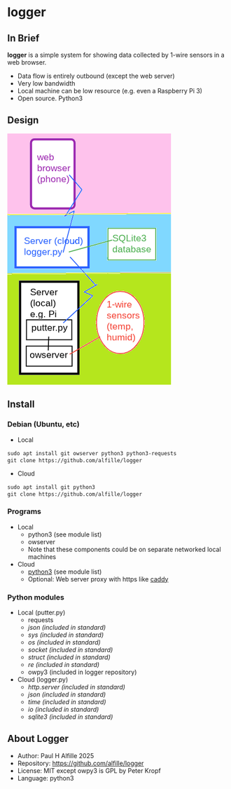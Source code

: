 # logger

## In Brief
__logger__ is a simple system for showing data collected by 1-wire sensors in a web browser.

* Data flow is entirely outbound (except the web server)
* Very low bandwidth
* Local machine can be low resource (e.g. even a Raspberry Pi 3)
* Open source. Python3

## Design

![logger](logger.png)

## Install

### Debian (Ubuntu, etc)
* Local
```
sudo apt install git owserver python3 python3-requests
git clone https://github.com/alfille/logger
```
* Cloud
```
sudo apt install git python3 
git clone https://github.com/alfille/logger
```



### Programs

* Local
  * python3 (see module list)
  * owserver
  * Note that these components could be on separate networked local machines
* Cloud
  * [python3](https://www.python.org/) (see module list)
  * Optional: Web server proxy with https like [caddy](https://caddyserver.com/)

### Python modules

* Local (putter.py)
  * requests
  * *json (included in standard)*
  * *sys (included in standard)*
  * *os (included in standard)*
  * *socket (included in standard)*
  * *struct (included in standard)*
  * *re (included in standard)*
  * owpy3 (included in logger repository)
* Cloud (logger.py)
  * *http.server (included in standard)*
  * *json (included in standard)*
  * *time (included in standard)*
  * *io (included in standard)*
  * *sqlite3 (included in standard)*

## About Logger

* Author: Paul H Alfille 2025
* Repository: https://github.com/alfille/logger
* License: MIT except owpy3 is GPL by Peter Kropf
* Language: python3


